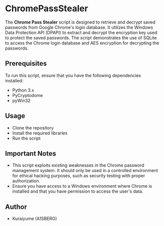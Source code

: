 # ChromePassStealer

The **Chrome Pass Stealer** script is designed to retrieve and decrypt saved passwords from Google Chrome's login database. It utilizes the Windows Data Protection API (DPAPI) to extract and decrypt the encryption key used to protect the saved passwords. The script demonstrates the use of SQLite to access the Chrome login database and AES encryption for decrypting the passwords.

## Prerequisites
To run this script, ensure that you have the following dependencies installed:

- Python 3.x
- PyCryptodome
- pyWin32

## Usage
- Clone the repository
- Install the required libraries
- Run the script

## Important Notes
- This script exploits existing weaknesses in the Chrome password management system. It should only be used in a controlled environment for ethical hacking purposes, such as security testing with proper authorization.
- Ensure you have access to a Windows environment where Chrome is installed and that you have permission to access the user's data.

## Author
- Kuraiyume (A1SBERG)
